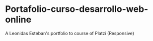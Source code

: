 # Portafolio-curso-desarrollo-web-online
A Leonidas Esteban's portfolio to course of Platzi (Responsive)
